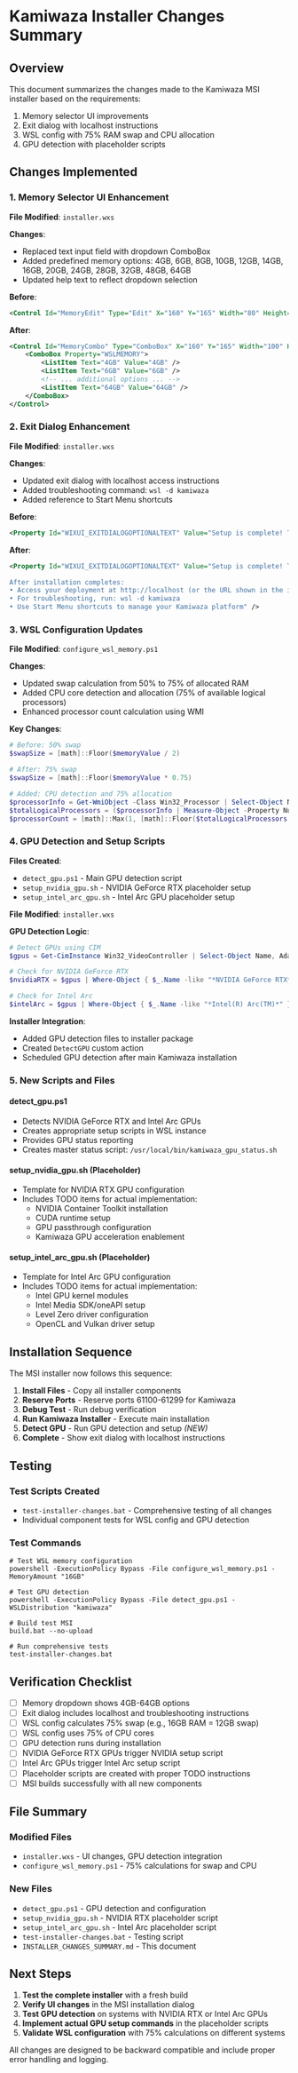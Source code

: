 # Kamiwaza Installer Changes Summary

## Overview
This document summarizes the changes made to the Kamiwaza MSI installer based on the requirements:

1. Memory selector UI improvements
2. Exit dialog with localhost instructions
3. WSL config with 75% RAM swap and CPU allocation
4. GPU detection with placeholder scripts

## Changes Implemented

### 1. Memory Selector UI Enhancement

**File Modified**: `installer.wxs`

**Changes**:
- Replaced text input field with dropdown ComboBox
- Added predefined memory options: 4GB, 6GB, 8GB, 10GB, 12GB, 14GB, 16GB, 20GB, 24GB, 28GB, 32GB, 48GB, 64GB
- Updated help text to reflect dropdown selection

**Before**:
```xml
<Control Id="MemoryEdit" Type="Edit" X="160" Y="165" Width="80" Height="18" Property="WSLMEMORY" />
```

**After**:
```xml
<Control Id="MemoryCombo" Type="ComboBox" X="160" Y="165" Width="100" Height="18" Property="WSLMEMORY" ComboList="yes" Sorted="no">
    <ComboBox Property="WSLMEMORY">
        <ListItem Text="4GB" Value="4GB" />
        <ListItem Text="6GB" Value="6GB" />
        <!-- ... additional options ... -->
        <ListItem Text="64GB" Value="64GB" />
    </ComboBox>
</Control>
```

### 2. Exit Dialog Enhancement

**File Modified**: `installer.wxs`

**Changes**:
- Updated exit dialog with localhost access instructions
- Added troubleshooting command: `wsl -d kamiwaza`
- Added reference to Start Menu shortcuts

**Before**:
```xml
<Property Id="WIXUI_EXITDIALOGOPTIONALTEXT" Value="Setup is complete! The Kamiwaza installation will continue in a separate 'Kamiwaza Installer' window when you click Finish." />
```

**After**:
```xml
<Property Id="WIXUI_EXITDIALOGOPTIONALTEXT" Value="Setup is complete! The Kamiwaza installation will continue in a separate 'Kamiwaza Installer' window when you click Finish.

After installation completes:
• Access your deployment at http://localhost (or the URL shown in the installer output)
• For troubleshooting, run: wsl -d kamiwaza
• Use Start Menu shortcuts to manage your Kamiwaza platform" />
```

### 3. WSL Configuration Updates

**File Modified**: `configure_wsl_memory.ps1`

**Changes**:
- Updated swap calculation from 50% to 75% of allocated RAM
- Added CPU core detection and allocation (75% of available logical processors)
- Enhanced processor count calculation using WMI

**Key Changes**:
```powershell
# Before: 50% swap
$swapSize = [math]::Floor($memoryValue / 2)

# After: 75% swap  
$swapSize = [math]::Floor($memoryValue * 0.75)

# Added: CPU detection and 75% allocation
$processorInfo = Get-WmiObject -Class Win32_Processor | Select-Object NumberOfCores, NumberOfLogicalProcessors
$totalLogicalProcessors = ($processorInfo | Measure-Object -Property NumberOfLogicalProcessors -Sum).Sum
$processorCount = [math]::Max(1, [math]::Floor($totalLogicalProcessors * 0.75))
```

### 4. GPU Detection and Setup Scripts

**Files Created**:
- `detect_gpu.ps1` - Main GPU detection script
- `setup_nvidia_gpu.sh` - NVIDIA GeForce RTX placeholder setup
- `setup_intel_arc_gpu.sh` - Intel Arc GPU placeholder setup

**File Modified**: `installer.wxs`

**GPU Detection Logic**:
```powershell
# Detect GPUs using CIM
$gpus = Get-CimInstance Win32_VideoController | Select-Object Name, AdapterCompatibility

# Check for NVIDIA GeForce RTX
$nvidiaRTX = $gpus | Where-Object { $_.Name -like "*NVIDIA GeForce RTX*" }

# Check for Intel Arc
$intelArc = $gpus | Where-Object { $_.Name -like "*Intel(R) Arc(TM)*" }
```

**Installer Integration**:
- Added GPU detection files to installer package
- Created `DetectGPU` custom action
- Scheduled GPU detection after main Kamiwaza installation

### 5. New Scripts and Files

#### detect_gpu.ps1
- Detects NVIDIA GeForce RTX and Intel Arc GPUs
- Creates appropriate setup scripts in WSL instance
- Provides GPU status reporting
- Creates master status script: `/usr/local/bin/kamiwaza_gpu_status.sh`

#### setup_nvidia_gpu.sh (Placeholder)
- Template for NVIDIA RTX GPU configuration
- Includes TODO items for actual implementation:
  - NVIDIA Container Toolkit installation
  - CUDA runtime setup
  - GPU passthrough configuration
  - Kamiwaza GPU acceleration enablement

#### setup_intel_arc_gpu.sh (Placeholder)
- Template for Intel Arc GPU configuration  
- Includes TODO items for actual implementation:
  - Intel GPU kernel modules
  - Intel Media SDK/oneAPI setup
  - Level Zero driver configuration
  - OpenCL and Vulkan driver setup

## Installation Sequence

The MSI installer now follows this sequence:

1. **Install Files** - Copy all installer components
2. **Reserve Ports** - Reserve ports 61100-61299 for Kamiwaza
3. **Debug Test** - Run debug verification
4. **Run Kamiwaza Installer** - Execute main installation
5. **Detect GPU** - Run GPU detection and setup *(NEW)*
6. **Complete** - Show exit dialog with localhost instructions

## Testing

### Test Scripts Created
- `test-installer-changes.bat` - Comprehensive testing of all changes
- Individual component tests for WSL config and GPU detection

### Test Commands
```batch
# Test WSL memory configuration
powershell -ExecutionPolicy Bypass -File configure_wsl_memory.ps1 -MemoryAmount "16GB"

# Test GPU detection
powershell -ExecutionPolicy Bypass -File detect_gpu.ps1 -WSLDistribution "kamiwaza"

# Build test MSI
build.bat --no-upload

# Run comprehensive tests
test-installer-changes.bat
```

## Verification Checklist

- [ ] Memory dropdown shows 4GB-64GB options
- [ ] Exit dialog includes localhost and troubleshooting instructions
- [ ] WSL config calculates 75% swap (e.g., 16GB RAM = 12GB swap)
- [ ] WSL config uses 75% of CPU cores
- [ ] GPU detection runs during installation
- [ ] NVIDIA GeForce RTX GPUs trigger NVIDIA setup script
- [ ] Intel Arc GPUs trigger Intel Arc setup script
- [ ] Placeholder scripts are created with proper TODO instructions
- [ ] MSI builds successfully with all new components

## File Summary

### Modified Files
- `installer.wxs` - UI changes, GPU detection integration
- `configure_wsl_memory.ps1` - 75% calculations for swap and CPU

### New Files
- `detect_gpu.ps1` - GPU detection and configuration
- `setup_nvidia_gpu.sh` - NVIDIA RTX placeholder script
- `setup_intel_arc_gpu.sh` - Intel Arc placeholder script
- `test-installer-changes.bat` - Testing script
- `INSTALLER_CHANGES_SUMMARY.md` - This document

## Next Steps

1. **Test the complete installer** with a fresh build
2. **Verify UI changes** in the MSI installation dialog
3. **Test GPU detection** on systems with NVIDIA RTX or Intel Arc GPUs
4. **Implement actual GPU setup commands** in the placeholder scripts
5. **Validate WSL configuration** with 75% calculations on different systems

All changes are designed to be backward compatible and include proper error handling and logging.